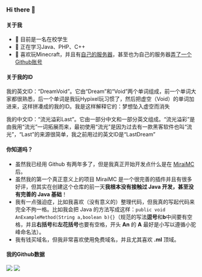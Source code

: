 ### Hi there 👋
#### 关于我
- 🔭 目前是一名在校学生
- 🌱 正在学习Java、PHP、C++
- 👯 喜欢玩Minecraft，并且有[自己的服务器](https://www.mineblock.cc)，甚至也为自己的服务器[弄了一个Github账号](https://github.com/MineBlockMC)

#### 关于我的ID
我的英文ID：“DreamVoid”。它由“Dream”和“Void”两个单词组成，前一个单词大家都很熟悉，后一个单词是我玩Hypixel玩习惯了，然后把虚空（Void）的单词加进来，这样拼凑成的我的ID。我是这样解释它的：梦想坠入虚空而消失

我的中文ID：“流光溢彩Last”。它由一部分中文和一部分英文组成。“流光溢彩”是由我用“流光”一词拓展而来，最初使用“流光”是因为过去有一款黑客软件也叫“流光”，“Last”的来源很简单，我之前用过的英文ID是“LastDream”

#### 你知道吗？
* 虽然我已经用 Github 有两年多了，但是我真正开始开发点什么是在 [MiraiMC](https://github.com/DreamVoid/MiraiMC) 后。
* 虽然我的第一个真正意义上的项目 MiraiMC 是一个很完善的插件并且有很多好评，但其实在创建这个仓库的前一天**我根本没有接触过 Java 开发，甚至没有完善的 Java 基础**！
* 我有一点强迫症，比如我喜欢（没有意义的）整理代码，但我真的写起代码来完全不拘一格。比如我会把 Java 的方法写成这样：```public void AnExampleMethod(String a,boolean b){}```（规范的写法**逗号**和**b**中间要有空格，并且**右括号**和**左花括号**也要有空格，开头 **An** 的 **A** 最好是小写以遵循小驼峰命名法）。
* 我有钱买域名，但我非常喜欢使用免费域名，并且尤其喜欢 **.ml** 顶域。

#### 我的Github数据
![](https://github-readme-stats.vercel.app/api?username=DreamVoid&show_icons=true&locale=cn)
![](https://github-readme-stats.vercel.app/api/top-langs/?username=DreamVoid&layout=compact&locale=cn)
